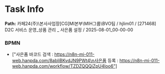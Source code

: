 # Task Info

**Path:** 카페24(주)\본사사업장\[CG]MI본부\MIH그룹\BVO팀 / hjlim01 / [271468] D2C 서비스 운영_상품 관리 _ 사은품 설정 / 2025-08-01_00-00-00

### BPMN
- ["사은품 바코드 검색 : https://n8n-mi-011-web.hanpda.com/8abliBKvdJN9PWt4\n사은품 등록 : https://n8n-mi-011-web.hanpda.com/workflow/TZDZQQQiZpU4loo6"]

